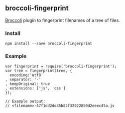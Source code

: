 ## broccoli-fingerprint

[Broccoli](https://github.com/broccolijs/broccoli) plugin to fingerprint filenames of a tree of files.

### Install
```
npm install --save broccoli-fingerprint
```

### Example
```
var fingerprint = require('broccoli-fingerprint');
var tree = fingerprint(tree, {
  encoding:'utf8'
, separator: '-'
, keepOriginal: true
, extensions: ['js', 'css']
});

// Example output:
// <filename>-47f1dd2de35b82f32922850d2eeec45a.js
```

